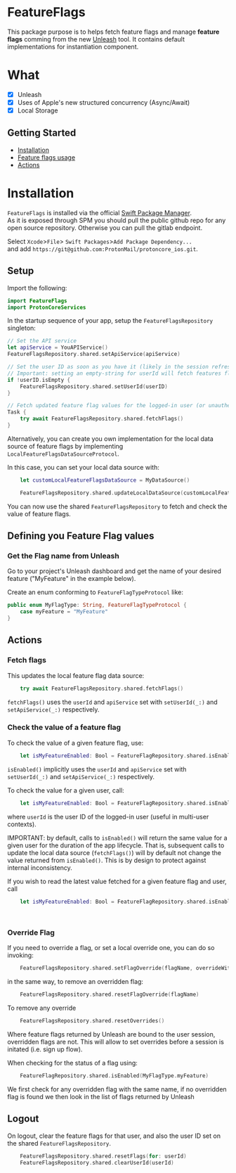 # FeatureFlags

This package purpose is to helps fetch feature flags and manage **feature flags** comming from the new [Unleash](https://unleash.protontech.ch/) tool.
It contains default implementations for instantiation component.

# What

- [x] Unleash
- [x] Uses of Apple's new structured concurrency (Async/Await)
- [x] Local Storage

## Getting Started
* [Installation](#installation)
* [Feature flags usage](#feature-flags-usage)
* [Actions](#actions)

# Installation

`FeatureFlags` is installed via the official [Swift Package Manager](https://swift.org/package-manager/).  
As it is exposed through SPM you should pull the public github repo for any open source repository.
Otherwise you can pull the gitlab endpoint.

Select `Xcode`>`File`> `Swift Packages`>`Add Package Dependency...`  
and add `https://git@github.com:ProtonMail/protoncore_ios.git`.

## Setup

Import the following:

```swift
import FeatureFlags
import ProtonCoreServices
```

In the startup sequence of your app, setup the `FeatureFlagsRepository` singleton:

```swift
// Set the API service
let apiService = YouAPIService()
FeatureFlagsRepository.shared.setApiService(apiService)

// Set the user ID as soon as you have it (likely in the session refresh steps on app start, and after login)
// Important: setting an empty-string for userId will fetch features flags for an unauthenticated session.
if !userID.isEmpty {
    FeatureFlagsRepository.shared.setUserId(userID)
}

// Fetch updated feature flag values for the logged-in user (or unauthenticated session)
Task {
    try await FeatureFlagsRepository.shared.fetchFlags()
}
```

Alternatively, you can create you own implementation for the local data source of feature flags by 
implementing `LocalFeatureFlagsDataSourceProtocol`.

In this case, you can set your local data source with:

```swift
    let customLocalFeatureFlagsDataSource = MyDataSource()

    FeatureFlagsRepository.shared.updateLocalDataSource(customLocalFeatureFlagsDataSource)
```

You can now use the shared `FeatureFlagsRepository` to fetch and check the value of feature flags.

## Defining you Feature Flag values

### Get the Flag name from Unleash

Go to your project's Unleash dashboard and get the name of your desired feature ("MyFeature" in the example below).

Create an enum conforming to `FeatureFlagTypeProtocol` like:

```swift
public enum MyFlagType: String, FeatureFlagTypeProtocol {
    case myFeature = "MyFeature"
}
```

## Actions

### Fetch flags

This updates the local feature flag data source:

```swift
    try await FeatureFlagsRepository.shared.fetchFlags()
```

`fetchFlags()` uses the `userId` and `apiService` set with `setUserId(_:)` and `setApiService(_:)` respectively.

### Check the value of a feature flag

To check the value of a given feature flag, use:

```swift
    let isMyFeatureEnabled: Bool = FeatureFlagRepository.shared.isEnabled(MyFlagType.myFeature)
```

`isEnabled()` implicitly uses the `userId` and `apiService` set with `setUserId(_:)` and `setApiService(_:)` respectively.

To check the value for a given user, call:

```swift
    let isMyFeatureEnabled: Bool = FeatureFlagRepository.shared.isEnabled(MyFlagType.myFeature, for: userId)
```

where `userId` is the user ID of the logged-in user (useful in multi-user contexts).

IMPORTANT: by default, calls to `isEnabled()` will return the same value for a given user for the duration of 
the app lifecycle.  That is, subsequent calls to update the local data source (`fetchFlags()`) will by default 
not change the value returned from `isEnabled()`.  This is by design to protect against internal inconsistency.

If you wish to read the latest value fetched for a given feature flag and user, call

```swift
    let isMyFeatureEnabled: Bool = FeatureFlagRepository.shared.isEnabled(MyFlagType.myFeature, 
                                                                          for: userId,
                                                                          reloadValue: true)
```

### Override Flag

If you need to override a flag, or set a local override one, you can do so invoking:

```swift
    FeatureFlagsRepository.shared.setFlagOverride(flagName, overrideWithValue: value)
```

in the same way, to remove an overridden flag: 

```swift
    FeatureFlagsRepository.shared.resetFlagOverride(flagName)
```
To remove any override

```swift
    FeatureFlagsRepository.shared.resetOverrides()
```

Where feature flags returned by Unleash are bound to the user session, overridden flags are not. This will allow to set overrides before a session is initated (i.e. sign up flow).

When checking for the status of a flag using:

```swift
    FeatureFlagRepository.shared.isEnabled(MyFlagType.myFeature)
```

We first check for any overridden flag with the same name, if no overridden flag is found we then look in the list of flags returned by Unleash

## Logout

On logout, clear the feature flags for that user, and also the user ID set on the shared `FeatureFlagsRepository`.

```Swift
    FeatureFlagsRepository.shared.resetFlags(for: userId)
    FeatureFlagsRepository.shared.clearUserId(userId)
```
